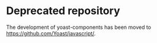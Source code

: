 # Deprecated repository

The development of yoast-components has been moved to https://github.com/Yoast/javascript/.

